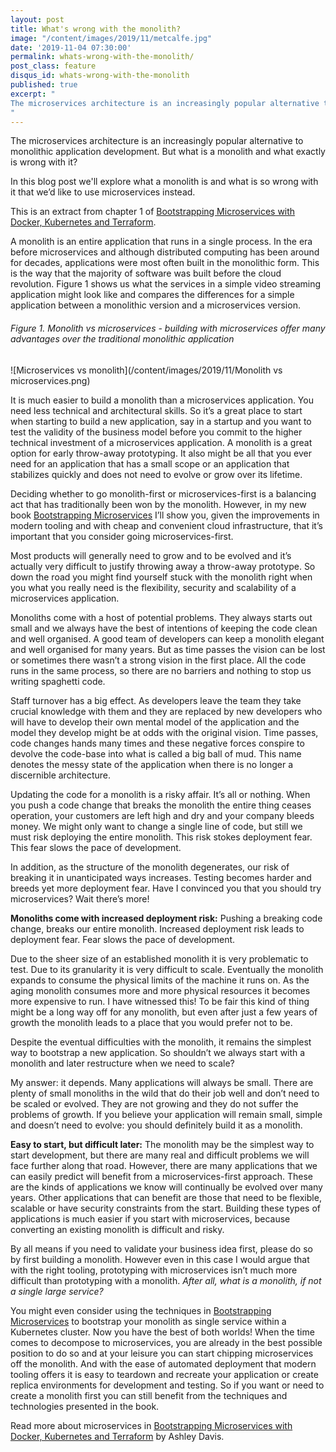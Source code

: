 ```yaml
---
layout: post
title: What's wrong with the monolith?
image: "/content/images/2019/11/metcalfe.jpg"
date: '2019-11-04 07:30:00'
permalink: whats-wrong-with-the-monolith/
post_class: feature
disqus_id: whats-wrong-with-the-monolith
published: true
excerpt: "
The microservices architecture is an increasingly popular alternative to monolithic application development. But what is a monolith and what exactly is wrong with it?
"
---
```


The microservices architecture is an increasingly popular alternative to monolithic application development. But what is a monolith and what exactly is wrong with it?

In this blog post we'll explore what a monolith is and what is so wrong with it that we’d like to use microservices instead.

This is an extract from chapter 1 of [Bootstrapping Microservices with Docker, Kubernetes and Terraform](http://bit.ly/2o0aDsP).

A monolith is an entire application that runs in a single process. In the era before microservices and although distributed computing has been around for decades, applications were most often built in the monolithic form. This is the way that the majority of software was built before the cloud revolution. Figure 1 shows us what the services in a simple video streaming application might look like and compares the differences for a simple application between a monolithic version and a microservices version.

###### Figure 1. Monolith vs microservices - building with microservices offer many advantages over the traditional monolithic application
![Microservices vs monolith](/content/images/2019/11/Monolith vs microservices.png)

It is much easier to build a monolith than a microservices application. You need less technical and architectural skills. So it’s a great place to start when starting to build a new application, say in a startup and you want to test the validity of the business model before you commit to the higher technical investment of a microservices application.
A monolith is a great option for early throw-away prototyping. It also might be all that you ever need for an application that has a small scope or an application that stabilizes quickly and does not need to evolve or grow over its lifetime.

Deciding whether to go monolith-first or microservices-first is a balancing act that has traditionally been won by the monolith. However, in my new book [Bootstrapping Microservices](http://bit.ly/2o0aDsP) I’ll show you, given the improvements in modern tooling and with cheap and convenient cloud infrastructure, that it’s important that you consider going microservices-first.

Most products will generally need to grow and to be evolved and it’s actually very difficult to justify throwing away a throw-away prototype. So down the road you might find yourself stuck with the monolith right when you what you really need is the flexibility, security and scalability of a microservices application.

Monoliths come with a host of potential problems. They always starts out small and we always have the best of intentions of keeping the code clean and well organised. A good team of developers can keep a monolith elegant and well organised for many years. But as time passes the vision can be lost or sometimes there wasn’t a strong vision in the first place. All the code runs in the same process, so there are no barriers and nothing to stop us writing spaghetti code. 

Staff turnover has a big effect. As developers leave the team they take crucial knowledge with them and they are replaced by new developers who will have to develop their own mental model of the application and the model they develop might be at odds with the original vision. Time passes, code changes hands many times and these negative forces conspire to devolve the code-base into what is called a big ball of mud. This name denotes the messy state of the application when there is no longer a discernible architecture.

Updating the code for a monolith is a risky affair. It’s all or nothing. When you push a code change that breaks the monolith the entire thing ceases operation, your customers are left high and dry and your company bleeds money. We might only want to change a single line of code, but still we must risk deploying the entire monolith. This risk stokes deployment fear. This fear slows the pace of development.

In addition, as the structure of the monolith degenerates, our risk of breaking it in unanticipated ways increases. Testing becomes harder and breeds yet more deployment fear. Have I convinced you that you should try microservices? Wait there’s more!

**Monoliths come with increased deployment risk:** Pushing a breaking code change, breaks our entire monolith. Increased deployment risk leads to deployment fear. Fear slows the pace of development.

Due to the sheer size of an established monolith it is very problematic to test. Due to its granularity it is very difficult to scale. Eventually the monolith expands to consume the physical limits of the machine it runs on. As the aging monolith consumes more and more physical resources it becomes more expensive to run. I have witnessed this! 
To be fair this kind of thing might be a long way off for any monolith, but even after just a few years of growth the monolith leads to a place that you would prefer not to be.

Despite the eventual difficulties with the monolith, it remains the simplest way to bootstrap a new application. So shouldn’t we always start with a monolith and later restructure when we need to scale? 

My answer: it depends. Many applications will always be small. There are plenty of small monoliths in the wild that do their job well and don’t need to be scaled or evolved. They are not growing and they do not suffer the problems of growth. If you believe your application will remain small, simple and doesn’t need to evolve: you should definitely build it as a monolith.

**Easy to start, but difficult later:** The monolith may be the simplest way to start development, but there are many real and difficult problems we will face further along that road.
However, there are many applications that we can easily predict will benefit from a microservices-first approach. These are the kinds of applications we know will continually be evolved over many years. Other applications that can benefit are those that need to be flexible, scalable or have security constraints from the start. Building these types of applications is much easier if you start with microservices, because converting an existing monolith is difficult and risky.

By all means if you need to validate your business idea first, please do so by first building a monolith. However even in this case I would argue that with the right tooling, prototyping with microservices isn’t much more difficult than prototyping with a monolith. *After all, what is a monolith, if not a single large service?*

You might even consider using the techniques in [Bootstrapping Microservices](http://bit.ly/2o0aDsP) to bootstrap your monolith as single service within a Kubernetes cluster. Now you have the best of both worlds! When the time comes to decompose to microservices, you are already in the best possible position to do so and at your leisure you can start chipping microservices off the monolith. And with the ease of automated deployment that modern tooling offers it is easy to teardown and recreate your application or create replica environments for development and testing. So if you want or need to create a monolith first you can still benefit from the techniques and technologies presented in the book.

Read more about microservices in [Bootstrapping Microservices with Docker, Kubernetes and Terraform](http://bit.ly/2o0aDsP) by Ashley Davis.
